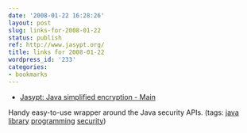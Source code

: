 ```yaml
---
date: '2008-01-22 16:28:26'
layout: post
slug: links-for-2008-01-22
status: publish
ref: http://www.jasypt.org/
title: links for 2008-01-22
wordpress_id: '233'
categories:
- bookmarks
---
```




  * [Jasypt: Java simplified encryption - Main](http://www.jasypt.org/)




Handy easy-to-use wrapper around the Java security APIs. (tags: [java](http://del.icio.us/eob/java) [library](http://del.icio.us/eob/library) [programming](http://del.icio.us/eob/programming) [security](http://del.icio.us/eob/security))






